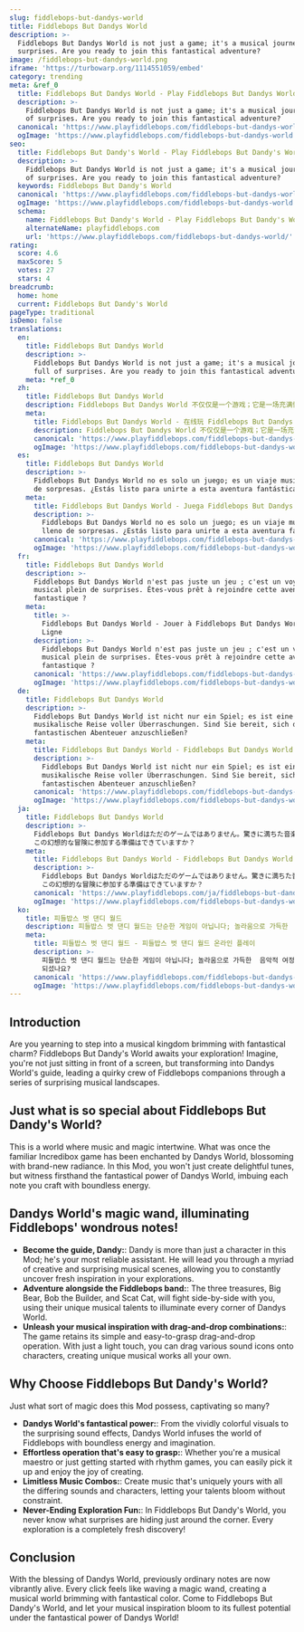 ```yaml
---
slug: fiddlebops-but-dandys-world
title: Fiddlebops But Dandys World
description: >-
  Fiddlebops But Dandys World is not just a game; it's a musical journey full of
  surprises. Are you ready to join this fantastical adventure?
image: /fiddlebops-but-dandys-world.png
iframe: 'https://turbowarp.org/1114551059/embed'
category: trending
meta: &ref_0
  title: Fiddlebops But Dandys World - Play Fiddlebops But Dandys World Online
  description: >-
    Fiddlebops But Dandys World is not just a game; it's a musical journey full
    of surprises. Are you ready to join this fantastical adventure?
  canonical: 'https://www.playfiddlebops.com/fiddlebops-but-dandys-world/'
  ogImage: 'https://www.playfiddlebops.com/fiddlebops-but-dandys-world.png'
seo:
  title: Fiddlebops But Dandy's World - Play Fiddlebops But Dandy's World Online
  description: >-
    Fiddlebops But Dandys World is not just a game; it's a musical journey full
    of surprises. Are you ready to join this fantastical adventure?
  keywords: Fiddlebops But Dandy's World
  canonical: 'https://www.playfiddlebops.com/fiddlebops-but-dandys-world/'
  ogImage: 'https://www.playfiddlebops.com/fiddlebops-but-dandys-world.png'
  schema:
    name: Fiddlebops But Dandy's World - Play Fiddlebops But Dandy's World Online
    alternateName: playfiddlebops.com
    url: 'https://www.playfiddlebops.com/fiddlebops-but-dandys-world/'
rating:
  score: 4.6
  maxScore: 5
  votes: 27
  stars: 4
breadcrumb:
  home: home
  current: Fiddlebops But Dandy's World
pageType: traditional
isDemo: false
translations:
  en:
    title: Fiddlebops But Dandys World
    description: >-
      Fiddlebops But Dandys World is not just a game; it's a musical journey
      full of surprises. Are you ready to join this fantastical adventure?
    meta: *ref_0
  zh:
    title: Fiddlebops But Dandys World
    description: Fiddlebops But Dandys World 不仅仅是一个游戏；它是一场充满惊喜的音乐之旅。你准备好加入这个奇幻冒险了吗？
    meta:
      title: Fiddlebops But Dandys World - 在线玩 Fiddlebops But Dandys World
      description: Fiddlebops But Dandys World 不仅仅是一个游戏；它是一场充满惊喜的音乐之旅。你准备好加入这个奇幻冒险了吗？
      canonical: 'https://www.playfiddlebops.com/fiddlebops-but-dandys-world/'
      ogImage: 'https://www.playfiddlebops.com/fiddlebops-but-dandys-world.png'
  es:
    title: Fiddlebops But Dandys World
    description: >-
      Fiddlebops But Dandys World no es solo un juego; es un viaje musical lleno
      de sorpresas. ¿Estás listo para unirte a esta aventura fantástica?
    meta:
      title: Fiddlebops But Dandys World - Juega Fiddlebops But Dandys World Online
      description: >-
        Fiddlebops But Dandys World no es solo un juego; es un viaje musical
        lleno de sorpresas. ¿Estás listo para unirte a esta aventura fantástica?
      canonical: 'https://www.playfiddlebops.com/fiddlebops-but-dandys-world/'
      ogImage: 'https://www.playfiddlebops.com/fiddlebops-but-dandys-world.png'
  fr:
    title: Fiddlebops But Dandys World
    description: >-
      Fiddlebops But Dandys World n'est pas juste un jeu ; c'est un voyage
      musical plein de surprises. Êtes-vous prêt à rejoindre cette aventure
      fantastique ?
    meta:
      title: >-
        Fiddlebops But Dandys World - Jouer à Fiddlebops But Dandys World en
        Ligne
      description: >-
        Fiddlebops But Dandys World n'est pas juste un jeu ; c'est un voyage
        musical plein de surprises. Êtes-vous prêt à rejoindre cette aventure
        fantastique ?
      canonical: 'https://www.playfiddlebops.com/fiddlebops-but-dandys-world/'
      ogImage: 'https://www.playfiddlebops.com/fiddlebops-but-dandys-world.png'
  de:
    title: Fiddlebops But Dandys World
    description: >-
      Fiddlebops But Dandys World ist nicht nur ein Spiel; es ist eine
      musikalische Reise voller Überraschungen. Sind Sie bereit, sich diesem
      fantastischen Abenteuer anzuschließen?
    meta:
      title: Fiddlebops But Dandys World - Fiddlebops But Dandys World Online spielen
      description: >-
        Fiddlebops But Dandys World ist nicht nur ein Spiel; es ist eine
        musikalische Reise voller Überraschungen. Sind Sie bereit, sich diesem
        fantastischen Abenteuer anzuschließen?
      canonical: 'https://www.playfiddlebops.com/fiddlebops-but-dandys-world/'
      ogImage: 'https://www.playfiddlebops.com/fiddlebops-but-dandys-world.png'
  ja:
    title: Fiddlebops But Dandys World
    description: >-
      Fiddlebops But Dandys Worldはただのゲームではありません。驚きに満ちた音楽の旅です。
      この幻想的な冒険に参加する準備はできていますか？
    meta:
      title: Fiddlebops But Dandys World - Fiddlebops But Dandys World をオンラインでプレイ
      description: >-
        Fiddlebops But Dandys Worldはただのゲームではありません。驚きに満ちた音楽の旅です。
        この幻想的な冒険に参加する準備はできていますか？
      canonical: 'https://www.playfiddlebops.com/ja/fiddlebops-but-dandys-world/'
      ogImage: 'https://www.playfiddlebops.com/fiddlebops-but-dandys-world.png'
  ko:
    title: 피들밥스 벗 댄디 월드
    description: 피들밥스 벗 댄디 월드는 단순한 게임이 아닙니다; 놀라움으로 가득한  음악적 여정입니다. 이 환상적인 모험에 참여할 준비가 되셨나요?
    meta:
      title: 피들밥스 벗 댄디 월드 - 피들밥스 벗 댄디 월드 온라인 플레이
      description: >-
        피들밥스 벗 댄디 월드는 단순한 게임이 아닙니다; 놀라움으로 가득한  음악적 여정입니다. 이 환상적인 모험에 참여할 준비가
        되셨나요?
      canonical: 'https://www.playfiddlebops.com/fiddlebops-but-dandys-world/'
      ogImage: 'https://www.playfiddlebops.com/fiddlebops-but-dandys-world.png'
---
```


## Introduction

Are you yearning to step into a musical kingdom brimming with fantastical charm? Fiddlebops But Dandy's World awaits your exploration! Imagine, you're not just sitting in front of a screen, but transforming into Dandys World's guide, leading a quirky crew of Fiddlebops companions through a series of surprising musical landscapes.

## Just what is so special about Fiddlebops But Dandy's World?

This is a world where music and magic intertwine. What was once the familiar Incredibox game has been enchanted by Dandys World, blossoming with brand-new radiance. In this Mod, you won't just create delightful tunes, but witness firsthand the fantastical power of Dandys World, imbuing each note you craft with boundless energy.

## Dandys World's magic wand, illuminating Fiddlebops' wondrous notes!

- **Become the guide, Dandy:**: Dandy is more than just a character in this Mod; he's your most reliable assistant. He will lead you through a myriad of creative and surprising musical scenes, allowing you to constantly uncover fresh inspiration in your explorations.
- **Adventure alongside the Fiddlebops band:**: The three treasures, Big Bear, Bob the Builder, and Scat Cat, will fight side-by-side with you, using their unique musical talents to illuminate every corner of Dandys World.
- **Unleash your musical inspiration with drag-and-drop combinations:**: The game retains its simple and easy-to-grasp drag-and-drop operation. With just a light touch, you can drag various sound icons onto characters, creating unique musical works all your own.

## Why Choose Fiddlebops But Dandy's World?

Just what sort of magic does this Mod possess, captivating so many?

- **Dandys World's fantastical power:**: From the vividly colorful visuals to the surprising sound effects, Dandys World infuses the world of Fiddlebops with boundless energy and imagination.
- **Effortless operation that's easy to grasp:**: Whether you're a musical maestro or just getting started with rhythm games, you can easily pick it up and enjoy the joy of creating.
- **Limitless Music Combos:**: Create music that's uniquely yours with all the differing sounds and characters, letting your talents bloom without constraint.
- **Never-Ending Exploration Fun:**: In Fiddlebops But Dandy's World, you never know what surprises are hiding just around the corner. Every exploration is a completely fresh discovery!

## Conclusion

With the blessing of Dandys World, previously ordinary notes are now vibrantly alive. Every click feels like waving a magic wand, creating a musical world brimming with fantastical color. Come to Fiddlebops But Dandy's World, and let your musical inspiration bloom to its fullest potential under the fantastical power of Dandys World!
